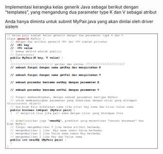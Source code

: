 Implementasi kerangka kelas generik Java sebagai berikut dengan “templates”, yang mengandung dua parameter type K dan V sebagai atribut

Anda hanya diminta untuk submit MyPair.java yang akan dinilai oleh driver sistem

![alt text](class.png)
